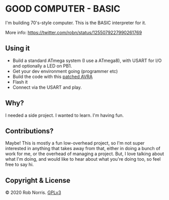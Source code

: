 # GOOD COMPUTER - BASIC

I'm building 70's-style computer. This is the BASIC interpreter for it.

More info: https://twitter.com/robn/status/1255079227990261769

## Using it

* Build a standard ATmega system (I use a ATmega8), with USART for I/O and optionally a LED on PB1.
* Get your dev environment going (programmer etc)
* Build the code with this [patched AVRA](https://github.com/robn/avra/)
* Flash it
* Connect via the USART and play.

## Why?

I needed a side project. I wanted to learn. I'm having fun.

## Contributions?

Maybe! This is mostly a fun low-overhead project, so I'm not super interested in anything that takes away from that, either in doing a bunch of work for me, or the overhead of managing a project. But, I love talking about what I'm doing, and would like to hear about what you're doing too, so feel free to say hi.

## Copyright & License

© 2020 Rob Norris. [GPLv3](COPYING)
